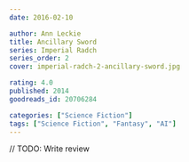 ```yaml
---
date: 2016-02-10

author: Ann Leckie
title: Ancillary Sword
series: Imperial Radch
series_order: 2
cover: imperial-radch-2-ancillary-sword.jpg

rating: 4.0
published: 2014
goodreads_id: 20706284

categories: ["Science Fiction"]
tags: ["Science Fiction", "Fantasy", "AI"]
---
```


// TODO: Write review
